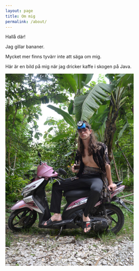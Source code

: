 ```yaml
---
layout: page
title: Om mig
permalink: /about/
---
```


Hallå där!

Jag gillar bananer.

Mycket mer finns tyvärr inte att säga om mig.

Här är en bild på mig när jag dricker kaffe i skogen på Java.

![Bild på mig med kaffe i handen och lampa på pannan](/assets/jungle.JPG)
